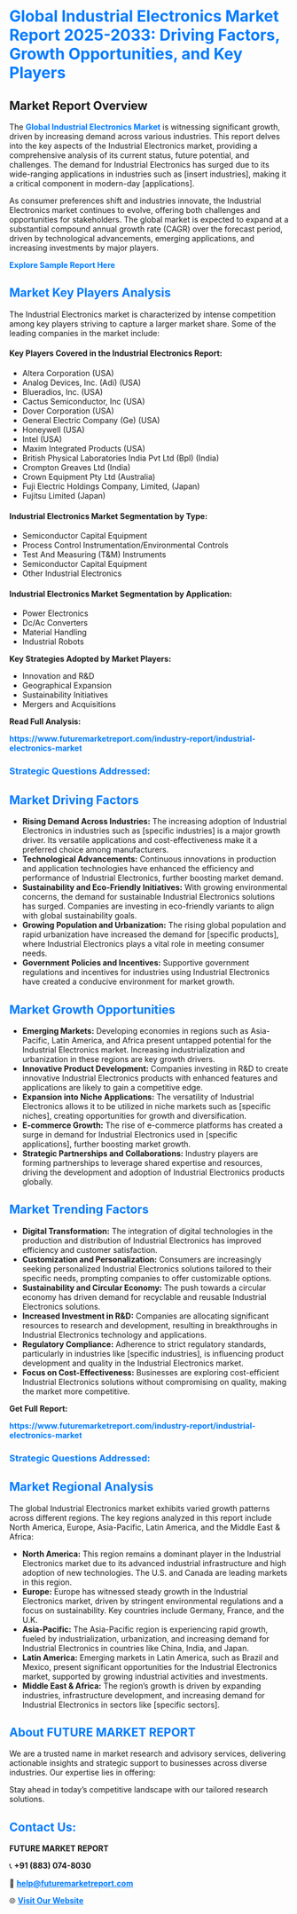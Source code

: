 <h1 style="color: #007BFF;">Global Industrial Electronics Market Report 2025-2033: Driving Factors, Growth Opportunities, and Key Players</h1>

<section id="overview">
<h2>Market Report Overview</h2>
<p>The <a href="https://www.futuremarketreport.com/industry-report/industrial-electronics-market" style="color: #007BFF; text-decoration: none;"><strong>Global Industrial Electronics Market</strong></a> is witnessing significant growth, driven by increasing demand across various industries. This report delves into the key aspects of the Industrial Electronics market, providing a comprehensive analysis of its current status, future potential, and challenges. The demand for Industrial Electronics has surged due to its wide-ranging applications in industries such as [insert industries], making it a critical component in modern-day [applications].</p>
<p>As consumer preferences shift and industries innovate, the Industrial Electronics market continues to evolve, offering both challenges and opportunities for stakeholders. The global market is expected to expand at a substantial compound annual growth rate (CAGR) over the forecast period, driven by technological advancements, emerging applications, and increasing investments by major players.</p>
</section>

<section id="overview">
<p><a href="https://www.futuremarketreport.com/request-sample/reportId=55596" style="color: #007BFF; text-decoration: none;"><strong>Explore Sample Report Here</strong></a></p>
</section>

<section id="key-players">
<h2 style="color: #007BFF;">Market Key Players Analysis</h2>
<p>The Industrial Electronics market is characterized by intense competition among key players striving to capture a larger market share. Some of the leading companies in the market include:</p>
<h4>Key Players Covered in the Industrial Electronics Report:</h4>
<ul><li>Altera Corporation (USA)</li><li>Analog Devices, Inc. (Adi) (USA)</li><li>Blueradios, Inc. (USA)</li><li>Cactus Semiconductor, Inc (USA)</li><li>Dover Corporation (USA)</li><li>General Electric Company (Ge) (USA)</li><li>Honeywell (USA)</li><li>Intel (USA)</li><li>Maxim Integrated Products (USA)</li><li>British Physical Laboratories India Pvt Ltd (Bpl) (India)</li><li>Crompton Greaves Ltd (India)</li><li>Crown Equipment Pty Ltd (Australia)</li><li>Fuji Electric Holdings Company, Limited, (Japan)</li><li>Fujitsu Limited (Japan)</li></ul>
<h4>Industrial Electronics Market Segmentation by Type:</h4>
<ul><li>Semiconductor Capital Equipment</li><li>Process Control Instrumentation/Environmental Controls</li><li>Test And Measuring (T&amp;M) Instruments</li><li>Semiconductor Capital Equipment</li><li>Other Industrial Electronics</li></ul>

<h4>Industrial Electronics Market Segmentation by Application:</h4>
<ul><li>Power Electronics</li><li>Dc/Ac Converters</li><li>Material Handling</li><li>Industrial Robots</li></ul>
<p><strong>Key Strategies Adopted by Market Players:</strong></p>
<ul>
<li>Innovation and R&D</li>
<li>Geographical Expansion</li>
<li>Sustainability Initiatives</li>
<li>Mergers and Acquisitions</li>
</ul>
</section>

<section>
<p><strong>Read Full Analysis: </strong></p><a href="https://www.futuremarketreport.com/industry-report/industrial-electronics-market" style="color: #007BFF; text-decoration: none;"><strong>https://www.futuremarketreport.com/industry-report/industrial-electronics-market</strong></a>
<h3 style="color: #007BFF;">Strategic Questions Addressed:</h3>
</section>

<section id="driving-factors">
<h2 style="color: #007BFF;">Market Driving Factors</h2>
<ul>
<li><strong>Rising Demand Across Industries:</strong> The increasing adoption of Industrial Electronics in industries such as [specific industries] is a major growth driver. Its versatile applications and cost-effectiveness make it a preferred choice among manufacturers.</li>
<li><strong>Technological Advancements:</strong> Continuous innovations in production and application technologies have enhanced the efficiency and performance of Industrial Electronics, further boosting market demand.</li>
<li><strong>Sustainability and Eco-Friendly Initiatives:</strong> With growing environmental concerns, the demand for sustainable Industrial Electronics solutions has surged. Companies are investing in eco-friendly variants to align with global sustainability goals.</li>
<li><strong>Growing Population and Urbanization:</strong> The rising global population and rapid urbanization have increased the demand for [specific products], where Industrial Electronics plays a vital role in meeting consumer needs.</li>
<li><strong>Government Policies and Incentives:</strong> Supportive government regulations and incentives for industries using Industrial Electronics have created a conducive environment for market growth.</li>
</ul>
</section>

<section id="growth-opportunities">
<h2 style="color: #007BFF;">Market Growth Opportunities</h2>
<ul>
<li><strong>Emerging Markets:</strong> Developing economies in regions such as Asia-Pacific, Latin America, and Africa present untapped potential for the Industrial Electronics market. Increasing industrialization and urbanization in these regions are key growth drivers.</li>
<li><strong>Innovative Product Development:</strong> Companies investing in R&D to create innovative Industrial Electronics products with enhanced features and applications are likely to gain a competitive edge.</li>
<li><strong>Expansion into Niche Applications:</strong> The versatility of Industrial Electronics allows it to be utilized in niche markets such as [specific niches], creating opportunities for growth and diversification.</li>
<li><strong>E-commerce Growth:</strong> The rise of e-commerce platforms has created a surge in demand for Industrial Electronics used in [specific applications], further boosting market growth.</li>
<li><strong>Strategic Partnerships and Collaborations:</strong> Industry players are forming partnerships to leverage shared expertise and resources, driving the development and adoption of Industrial Electronics products globally.</li>
</ul>
</section>

<section id="trending-factors">
<h2 style="color: #007BFF;">Market Trending Factors</h2>
<ul>
<li><strong>Digital Transformation:</strong> The integration of digital technologies in the production and distribution of Industrial Electronics has improved efficiency and customer satisfaction.</li>
<li><strong>Customization and Personalization:</strong> Consumers are increasingly seeking personalized Industrial Electronics solutions tailored to their specific needs, prompting companies to offer customizable options.</li>
<li><strong>Sustainability and Circular Economy:</strong> The push towards a circular economy has driven demand for recyclable and reusable Industrial Electronics solutions.</li>
<li><strong>Increased Investment in R&D:</strong> Companies are allocating significant resources to research and development, resulting in breakthroughs in Industrial Electronics technology and applications.</li>
<li><strong>Regulatory Compliance:</strong> Adherence to strict regulatory standards, particularly in industries like [specific industries], is influencing product development and quality in the Industrial Electronics market.</li>
<li><strong>Focus on Cost-Effectiveness:</strong> Businesses are exploring cost-efficient Industrial Electronics solutions without compromising on quality, making the market more competitive.</li>
</ul>
</section>

<section>
<p><strong>Get Full Report: </strong></p><a href="https://www.futuremarketreport.com/industry-report/industrial-electronics-market" style="color: #007BFF; text-decoration: none;"><strong>https://www.futuremarketreport.com/industry-report/industrial-electronics-market</strong></a>
<h3 style="color: #007BFF;">Strategic Questions Addressed:</h3>
</section>


<section id="regional-analysis">
<h2 style="color: #007BFF;">Market Regional Analysis</h2>
<p>The global Industrial Electronics market exhibits varied growth patterns across different regions. The key regions analyzed in this report include North America, Europe, Asia-Pacific, Latin America, and the Middle East & Africa:</p>
<ul>
<li><strong>North America:</strong> This region remains a dominant player in the Industrial Electronics market due to its advanced industrial infrastructure and high adoption of new technologies. The U.S. and Canada are leading markets in this region.</li>
<li><strong>Europe:</strong> Europe has witnessed steady growth in the Industrial Electronics market, driven by stringent environmental regulations and a focus on sustainability. Key countries include Germany, France, and the U.K.</li>
<li><strong>Asia-Pacific:</strong> The Asia-Pacific region is experiencing rapid growth, fueled by industrialization, urbanization, and increasing demand for Industrial Electronics in countries like China, India, and Japan.</li>
<li><strong>Latin America:</strong> Emerging markets in Latin America, such as Brazil and Mexico, present significant opportunities for the Industrial Electronics market, supported by growing industrial activities and investments.</li>
<li><strong>Middle East & Africa:</strong> The region’s growth is driven by expanding industries, infrastructure development, and increasing demand for Industrial Electronics in sectors like [specific sectors].</li>
</ul>
</section>

<footer>
<h2 style="color: #007BFF;">About FUTURE MARKET REPORT</h2>
<p>We are a trusted name in market research and advisory services, delivering actionable insights and strategic support to businesses across diverse industries. Our expertise lies in offering:</p>

<p>Stay ahead in today’s competitive landscape with our tailored research solutions.</p>

<h2 style="color: #007BFF;">Contact Us:</h2>
<p><strong>FUTURE MARKET REPORT</strong></p>
<p>📞 <strong>+91 (883) 074-8030</strong></p>
<p>📧 <strong><a href="mailto:help@futuremarketreport.com" style="color: #007BFF;">help@futuremarketreport.com</a></strong></p>
<p>🌐 <strong><a href="https://www.futuremarketreport.com/" style="color: #007BFF;">Visit Our Website</a></strong></p>
</footer>